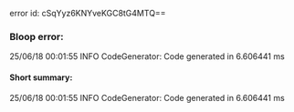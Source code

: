 error id: cSqYyz6KNYveKGC8tG4MTQ==
### Bloop error:

25/06/18 00:01:55 INFO CodeGenerator: Code generated in 6.606441 ms
#### Short summary: 

25/06/18 00:01:55 INFO CodeGenerator: Code generated in 6.606441 ms